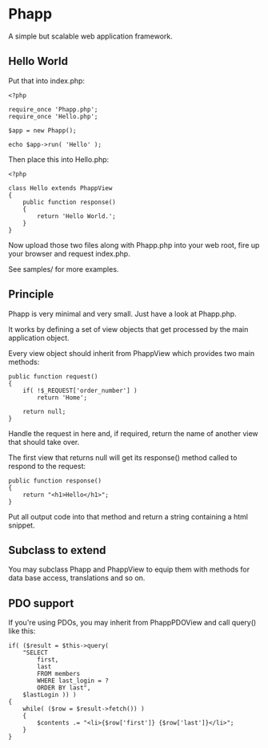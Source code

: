 Phapp
=====

A simple but scalable web application framework.

Hello World
-----------

Put that into index.php:

	<?php

	require_once 'Phapp.php';
	require_once 'Hello.php';

	$app = new Phapp();

	echo $app->run( 'Hello' );

Then place this into Hello.php:

	<?php

	class Hello extends PhappView
	{
		public function response()
		{
			return 'Hello World.';
		}
	}

Now upload those two files along with Phapp.php into your web root, fire up
your browser and request index.php.

See samples/ for more examples.

Principle
---------

Phapp is very minimal and very small. Just have a look at Phapp.php.

It works by defining a set of view objects that get processed by the main
application object.

Every view object should inherit from PhappView which provides two main
methods:

	public function request()
	{
		if( !$_REQUEST['order_number'] )
			return 'Home';

		return null;
	}

Handle the request in here and, if required, return the name of another view
that should take over.

The first view that returns null will get its response() method called to
respond to the request:

	public function response()
	{
		return "<h1>Hello</h1>";
	}

Put all output code into that method and return a string containing a html
snippet.

Subclass to extend
------------------

You may subclass Phapp and PhappView to equip them with methods for data
base access, translations and so on.

PDO support
-----------

If you're using PDOs, you may inherit from PhappPDOView and call query()
like this:

	if( ($result = $this->query(
		"SELECT
			first,
			last
			FROM members
			WHERE last_login = ?
			ORDER BY last",
		$lastLogin )) )
	{
		while( ($row = $result->fetch()) )
		{
			$contents .= "<li>{$row['first']} {$row['last']}</li>";
		}
	}
